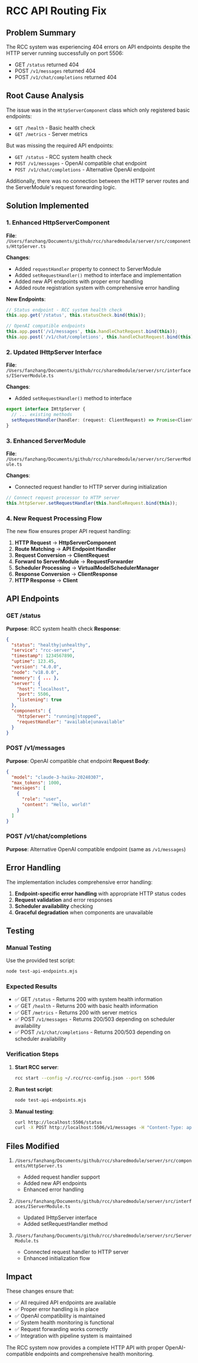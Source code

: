 # RCC API Routing Fix

## Problem Summary

The RCC system was experiencing 404 errors on API endpoints despite the HTTP server running successfully on port 5506:

- GET `/status` returned 404
- POST `/v1/messages` returned 404
- POST `/v1/chat/completions` returned 404

## Root Cause Analysis

The issue was in the `HttpServerComponent` class which only registered basic endpoints:

- `GET /health` - Basic health check
- `GET /metrics` - Server metrics

But was missing the required API endpoints:

- `GET /status` - RCC system health check
- `POST /v1/messages` - OpenAI compatible chat endpoint
- `POST /v1/chat/completions` - Alternative OpenAI endpoint

Additionally, there was no connection between the HTTP server routes and the ServerModule's request forwarding logic.

## Solution Implemented

### 1. Enhanced HttpServerComponent

**File**: `/Users/fanzhang/Documents/github/rcc/sharedmodule/server/src/components/HttpServer.ts`

**Changes**:
- Added `requestHandler` property to connect to ServerModule
- Added `setRequestHandler()` method to interface and implementation
- Added new API endpoints with proper error handling
- Added route registration system with comprehensive error handling

**New Endpoints**:
```typescript
// Status endpoint - RCC system health check
this.app.get('/status', this.statusCheck.bind(this));

// OpenAI compatible endpoints
this.app.post('/v1/messages', this.handleChatRequest.bind(this));
this.app.post('/v1/chat/completions', this.handleChatRequest.bind(this));
```

### 2. Updated IHttpServer Interface

**File**: `/Users/fanzhang/Documents/github/rcc/sharedmodule/server/src/interfaces/IServerModule.ts`

**Changes**:
- Added `setRequestHandler()` method to interface

```typescript
export interface IHttpServer {
  // ... existing methods
  setRequestHandler(handler: (request: ClientRequest) => Promise<ClientResponse>): void;
}
```

### 3. Enhanced ServerModule

**File**: `/Users/fanzhang/Documents/github/rcc/sharedmodule/server/src/ServerModule.ts`

**Changes**:
- Connected request handler to HTTP server during initialization

```typescript
// Connect request processor to HTTP server
this.httpServer.setRequestHandler(this.handleRequest.bind(this));
```

### 4. New Request Processing Flow

The new flow ensures proper API request handling:

1. **HTTP Request** → **HttpServerComponent**
2. **Route Matching** → **API Endpoint Handler**
3. **Request Conversion** → **ClientRequest**
4. **Forward to ServerModule** → **RequestForwarder**
5. **Scheduler Processing** → **VirtualModelSchedulerManager**
6. **Response Conversion** → **ClientResponse**
7. **HTTP Response** → **Client**

## API Endpoints

### GET /status
**Purpose**: RCC system health check
**Response**:
```json
{
  "status": "healthy|unhealthy",
  "service": "rcc-server",
  "timestamp": 1234567890,
  "uptime": 123.45,
  "version": "4.0.0",
  "node": "v18.0.0",
  "memory": { ... },
  "server": {
    "host": "localhost",
    "port": 5506,
    "listening": true
  },
  "components": {
    "httpServer": "running|stopped",
    "requestHandler": "available|unavailable"
  }
}
```

### POST /v1/messages
**Purpose**: OpenAI compatible chat endpoint
**Request Body**:
```json
{
  "model": "claude-3-haiku-20240307",
  "max_tokens": 1000,
  "messages": [
    {
      "role": "user",
      "content": "Hello, world!"
    }
  ]
}
```

### POST /v1/chat/completions
**Purpose**: Alternative OpenAI compatible endpoint (same as `/v1/messages`)

## Error Handling

The implementation includes comprehensive error handling:

1. **Endpoint-specific error handling** with appropriate HTTP status codes
2. **Request validation** and error responses
3. **Scheduler availability** checking
4. **Graceful degradation** when components are unavailable

## Testing

### Manual Testing
Use the provided test script:

```bash
node test-api-endpoints.mjs
```

### Expected Results
- ✅ GET `/status` - Returns 200 with system health information
- ✅ GET `/health` - Returns 200 with basic health information
- ✅ GET `/metrics` - Returns 200 with server metrics
- ✅ POST `/v1/messages` - Returns 200/503 depending on scheduler availability
- ✅ POST `/v1/chat/completions` - Returns 200/503 depending on scheduler availability

### Verification Steps

1. **Start RCC server**:
   ```bash
   rcc start --config ~/.rcc/rcc-config.json --port 5506
   ```

2. **Run test script**:
   ```bash
   node test-api-endpoints.mjs
   ```

3. **Manual testing**:
   ```bash
   curl http://localhost:5506/status
   curl -X POST http://localhost:5506/v1/messages -H "Content-Type: application/json" -d '{"model":"claude-3-haiku-20240307","max_tokens":100,"messages":[{"role":"user","content":"test"}]}'
   ```

## Files Modified

1. `/Users/fanzhang/Documents/github/rcc/sharedmodule/server/src/components/HttpServer.ts`
   - Added request handler support
   - Added new API endpoints
   - Enhanced error handling

2. `/Users/fanzhang/Documents/github/rcc/sharedmodule/server/src/interfaces/IServerModule.ts`
   - Updated IHttpServer interface
   - Added setRequestHandler method

3. `/Users/fanzhang/Documents/github/rcc/sharedmodule/server/src/ServerModule.ts`
   - Connected request handler to HTTP server
   - Enhanced initialization flow

## Impact

These changes ensure that:

- ✅ All required API endpoints are available
- ✅ Proper error handling is in place
- ✅ OpenAI compatibility is maintained
- ✅ System health monitoring is functional
- ✅ Request forwarding works correctly
- ✅ Integration with pipeline system is maintained

The RCC system now provides a complete HTTP API with proper OpenAI-compatible endpoints and comprehensive health monitoring.